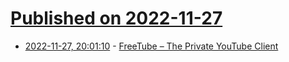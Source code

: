 # [Published on 2022-11-27](index.md)

* [2022-11-27, 20:01:10](https://news.ycombinator.com/item?id=33766192) - [FreeTube – The Private YouTube Client](https://freetubeapp.io/)
